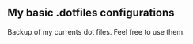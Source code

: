 My basic .dotfiles configurations
---------------------------------
Backup of my currents dot files. Feel free to use them.